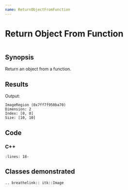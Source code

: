 ```yaml
---
name: ReturnObjectFromFunction
---
```


# Return Object From Function

```{index} single: Image pair: object; function
```

## Synopsis

Return an object from a function.

## Results

Output:

```
ImageRegion (0x7ff7f950ba70)
Dimension: 2
Index: [0, 0]
Size: [10, 10]
```

## Code

### C++

```{literalinclude} Code.cxx
:lines: 18-
```

## Classes demonstrated

```{eval-rst}
.. breathelink:: itk::Image
```
